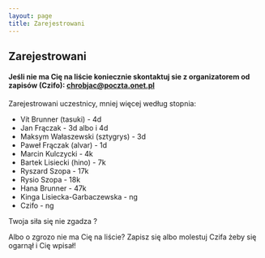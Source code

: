 ```yaml
---
layout: page
title: Zarejestrowani
---
```


## Zarejestrowani


#### Jeśli nie ma Cię na liście koniecznie skontaktuj sie z organizatorem od zapisów (Czifo): chrobjac@poczta.onet.pl

Zarejestrowani uczestnicy, mniej więcej według stopnia:
- Vít Brunner (tasuki) - 4d
- Jan Frączak - 3d albo i 4d
- Maksym Wałaszewski (sztygrys) - 3d
- Paweł Frączak (alvar) - 1d
- Marcin Kulczycki - 4k
- Bartek Lisiecki (hino) - 7k
- Ryszard Szopa - 17k
- Rysio Szopa - 18k
- Hana Brunner - 47k
- Kinga Lisiecka-Garbaczewska - ng
- Czifo - ng


Twoja siła się nie zgadza ?

Albo o zgrozo nie ma Cię na liście? Zapisz się albo molestuj Czifa żeby się ogarnął i Cię wpisał!
